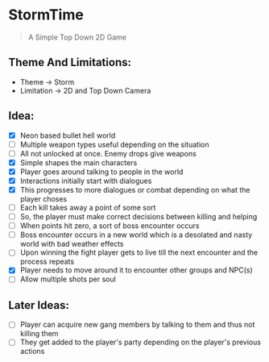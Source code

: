 # StormTime
> A Simple Top Down 2D Game

## Theme And Limitations:
- Theme -> Storm
- Limitation -> 2D and Top Down Camera

## Idea:
- [X] Neon based bullet hell world
- [ ] Multiple weapon types useful depending on the situation
- [ ] All not unlocked at once. Enemy drops give weapons
- [X] Simple shapes the main characters
- [X] Player goes around talking to people in the world
- [X] Interactions initially start with dialogues
- [X] This progresses to more dialogues or combat depending on what the player choses
- [ ] Each kill takes away a point of some sort
- [ ] So, the player must make correct decisions between killing and helping
- [ ] When points hit zero, a sort of boss encounter occurs
- [ ] Boss encounter occurs in a new world which is a desolated and nasty world with bad weather effects
- [ ] Upon winning the fight player gets to live till the next encounter and the process repeats
- [X] Player needs to move around it to encounter other groups and NPC(s)
- [ ] Allow multiple shots per soul

## Later Ideas:
- [ ] Player can acquire new gang members by talking to them and thus not killing them
- [ ] They get added to the player's party depending on the player's previous actions
